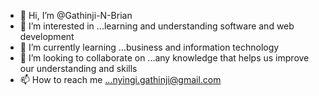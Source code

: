 - 👋 Hi, I’m @Gathinji-N-Brian
- 👀 I’m interested in ...learning and understanding software and web development
- 🌱 I’m currently learning ...business and information technology 
- 💞️ I’m looking to collaborate on ...any knowledge that helps us improve our understanding and skills
- 📫 How to reach me ...nyingi.gathinji@gmail.com

<!---
Gathinji-N-Brian/Gathinji-N-Brian is a ✨ special ✨ repository because its `README.md` (this file) appears on your GitHub profile.
You can click the Preview link to take a look at your changes.
--->
